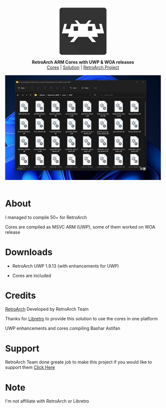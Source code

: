 <p align="center">
  <img src="assets/logo.png" width="176"><br>
  <b>RetroArch ARM Cores with UWP & WOA releases</b><br/>
  <a href="./cores">Cores</a> |
  <a href="./solution">Solution</a> |
  <a href="https://github.com/libretro/RetroArch">RetroArch Project</a> 
  <br/><br/>
  <img src="assets/screen.jpg"><br/><br/>
</p>


# About

I managed to compile 50+ for RetroArch

Cores are compiled as MSVC ARM (UWP), some of them worked on WOA release
 

# Downloads

- RetroArch UWP 1.9.13 (with enhancements for UWP)

- Cores are included


# Credits
<a href="https://www.retroarch.com/">RetroArch</a> Developed by RetroArch Team 

Thanks for <a href="https://www.libretro.com/">Libretro</a> to provide this solution to use the cores in one platform

UWP enhancements and cores compiling Bashar Astifan


# Support

RetroArch Team done greate job to make this project if you would like to support them <a href="https://www.retroarch.com/index.php?page=donate">Click Here</a>


# Note

I'm not affiliate with RetroArch or Libretro